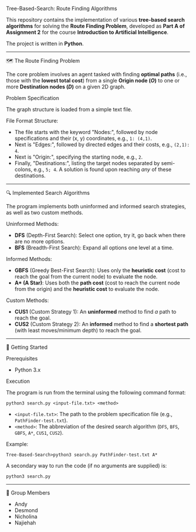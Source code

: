 Tree-Based-Search: Route Finding Algorithms

This repository contains the implementation of various **tree-based search algorithms** for solving the **Route Finding Problem**, developed as **Part A of Assignment 2** for the course **Introduction to Artificial Intelligence**.

The project is written in **Python**.

---

🗺️ The Route Finding Problem

The core problem involves an agent tasked with finding **optimal paths** (i.e., those with the **lowest total cost**) from a single **Origin node ($O$)** to one or more **Destination nodes ($D$)** on a given 2D graph.

Problem Specification

The graph structure is loaded from a simple text file.

File Format Structure:

* The file starts with the keyword "Nodes:", followed by node specifications and their (x, y) coordinates, e.g., `1: (4,1)`.
* Next is "Edges:", followed by directed edges and their costs, e.g., `(2,1): 4`.
* Next is "Origin:", specifying the starting node, e.g., `2`.
* Finally, "Destinations:", listing the target nodes separated by semi-colons, e.g., `5; 4`. A solution is found upon reaching *any* of these destinations.

---

🔍 Implemented Search Algorithms

The program implements both uninformed and informed search strategies, as well as two custom methods.

Uninformed Methods:

* **DFS** (Depth-First Search): Select one option, try it, go back when there are no more options.
* **BFS** (Breadth-First Search): Expand all options one level at a time.

Informed Methods:

* **GBFS** (Greedy Best-First Search): Uses only the **heuristic cost** (cost to reach the goal from the current node) to evaluate the node.
* **A\* (A Star)**: Uses both the **path cost** (cost to reach the current node from the origin) and the **heuristic cost** to evaluate the node.

Custom Methods:

* **CUS1** (Custom Strategy 1): An **uninformed** method to find *a* path to reach the goal.
* **CUS2** (Custom Strategy 2): An **informed** method to find a **shortest path** (with least moves/minimum depth) to reach the goal.

---

🚀 Getting Started

Prerequisites

* Python 3.x

Execution

The program is run from the terminal using the following command format:

`python3 search.py <input-file.txt> <method>`

* `<input-file.txt>`: The path to the problem specification file (e.g., `PathFinder-test.txt`).
* `<method>`: The abbreviation of the desired search algorithm (`DFS`, `BFS`, `GBFS`, `A*`, `CUS1`, `CUS2`).

Example:

`Tree-Based-Search>python3 search.py PathFinder-test.txt A*`

A secondary way to run the code (if no arguments are supplied) is:

`python3 search.py`

---

👥 Group Members

* Andy
* Desmond
* Nicholina
* Najiehah